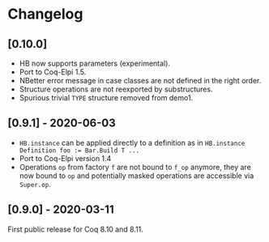 # Changelog

## [0.10.0]

- HB now supports parameters (experimental).
- Port to Coq-Elpi 1.5.
- NBetter error message in case classes are not defined in the right order.
- Structure operations are not reexported by substructures.
- Spurious trivial `TYPE` structure removed from demo1.

## [0.9.1] - 2020-06-03

- `HB.instance` can be applied directly to a definition as in
  `HB.instance Definition foo := Bar.Build T ...`
- Port to Coq-Elpi version 1.4
- Operations `op` from factory `f` are not bound to `f_op` anymore,
  they are now bound to `op` and potentially masked operations
  are accessible via `Super.op`.

## [0.9.0] - 2020-03-11

First public release for Coq 8.10 and 8.11.
